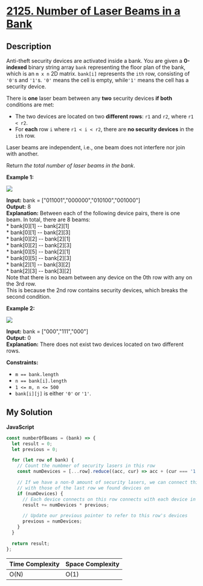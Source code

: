 # [2125. Number of Laser Beams in a Bank](https://leetcode.com/problems/number-of-laser-beams-in-a-bank)

## Description

Anti-theft security devices are activated inside a bank. You are given a **0-indexed** binary string array `bank` representing the floor plan of the bank, which is an `m x n` 2D matrix. `bank[i]` represents the `ith` row, consisting of `'0'`s and `'1'`s. `'0'` means the cell is empty, while`'1'` means the cell has a security device.

There is **one** laser beam between any **two** security devices **if both** conditions are met:

- The two devices are located on two **different rows**: `r1` and `r2`, where `r1 < r2`.
- For **each** row `i` where `r1 < i < r2`, there are **no security devices** in the `ith` row.

Laser beams are independent, i.e., one beam does not interfere nor join with another.

Return _the total number of laser beams in the bank_.

**Example 1:**

![](https://assets.leetcode.com/uploads/2021/12/24/laser1.jpg)

**Input:** bank = \["011001","000000","010100","001000"\]  
**Output:** 8  
**Explanation:** Between each of the following device pairs, there is one beam. In total, there are 8 beams:  
 \* bank\[0\]\[1\] -- bank\[2\]\[1\]  
 \* bank\[0\]\[1\] -- bank\[2\]\[3\]  
 \* bank\[0\]\[2\] -- bank\[2\]\[1\]  
 \* bank\[0\]\[2\] -- bank\[2\]\[3\]  
 \* bank\[0\]\[5\] -- bank\[2\]\[1\]  
 \* bank\[0\]\[5\] -- bank\[2\]\[3\]  
 \* bank\[2\]\[1\] -- bank\[3\]\[2\]  
 \* bank\[2\]\[3\] -- bank\[3\]\[2\]  
Note that there is no beam between any device on the 0th row with any on the 3rd row.  
This is because the 2nd row contains security devices, which breaks the second condition.

**Example 2:**

![](https://assets.leetcode.com/uploads/2021/12/24/laser2.jpg)

**Input:** bank = \["000","111","000"\]  
**Output:** 0  
**Explanation:** There does not exist two devices located on two different rows.

**Constraints:**

- `m == bank.length`
- `n == bank[i].length`
- `1 <= m, n <= 500`
- `bank[i][j]` is either `'0'` or `'1'`.

## My Solution

**JavaScript**

```js
const numberOfBeams = (bank) => {
  let result = 0;
  let previous = 0;

  for (let row of bank) {
    // Count the numbmer of security lasers in this row
    const numDevices = [...row].reduce((acc, cur) => acc + (cur === '1'), 0);

    // If we have a non-0 amount of security lasers, we can connect this row's lasers
    // with those of the last row we found devices on
    if (numDevices) {
      // Each device connects on this row connects with each device in the previous non-0 row
      result += numDevices * previous;

      // Update our previous pointer to refer to this row's devices
      previous = numDevices;
    }
  }

  return result;
};
```

| Time Complexity | Space Complexity |
| --------------- | ---------------- |
| O(N)            | O(1)             |
